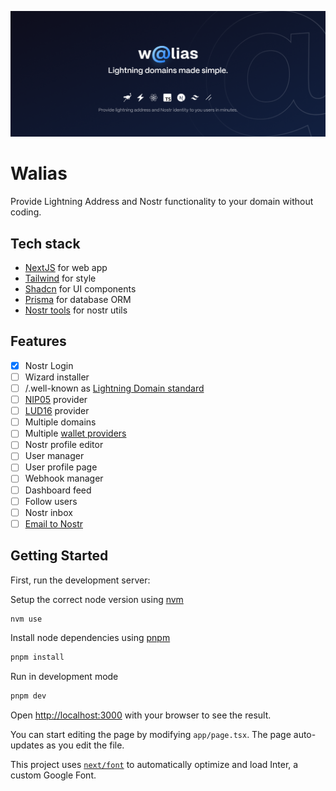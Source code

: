 ![walias-cover](./docs/assets/cover.png)

# Walias

Provide Lightning Address and Nostr functionality to your domain without coding.

## Tech stack

- [NextJS](https://nextjs.org/) for web app
- [Tailwind](https://tailwindcss.com/) for style
- [Shadcn](https://ui.shadcn.com/) for UI components
- [Prisma](https://www.prisma.io/) for database ORM
- [Nostr tools](https://github.com/nbd-wtf/nostr-tools) for nostr utils

## Features

- [x] Nostr Login
- [ ] Wizard installer
- [ ] /.well-known as [Lightning Domain standard](https://github.com/lacrypta/lightning-domains)
- [ ] [NIP05](https://github.com/nostr-protocol/nips/blob/master/05.md) provider
- [ ] [LUD16](https://github.com/lnurl/luds/blob/luds/06.md) provider
- [ ] Multiple domains
- [ ] Multiple [wallet providers](./docs/WALLET_PROVIDERS.md)
- [ ] Nostr profile editor
- [ ] User manager
- [ ] User profile page
- [ ] Webhook manager
- [ ] Dashboard feed
- [ ] Follow users
- [ ] Nostr inbox
- [ ] [Email to Nostr](./docs/MAIL_NOSTR.md)

## Getting Started

First, run the development server:

Setup the correct node version using [nvm](https://github.com/nvm-sh/nvm)

```bash
nvm use
```

Install node dependencies using [pnpm](https://pnpm.io/)

```bash
pnpm install
```

Run in development mode

```bash
pnpm dev
```

Open [http://localhost:3000](http://localhost:3000) with your browser to see the result.

You can start editing the page by modifying `app/page.tsx`. The page auto-updates as you edit the file.

This project uses [`next/font`](https://nextjs.org/docs/basic-features/font-optimization) to automatically optimize and load Inter, a custom Google Font.
